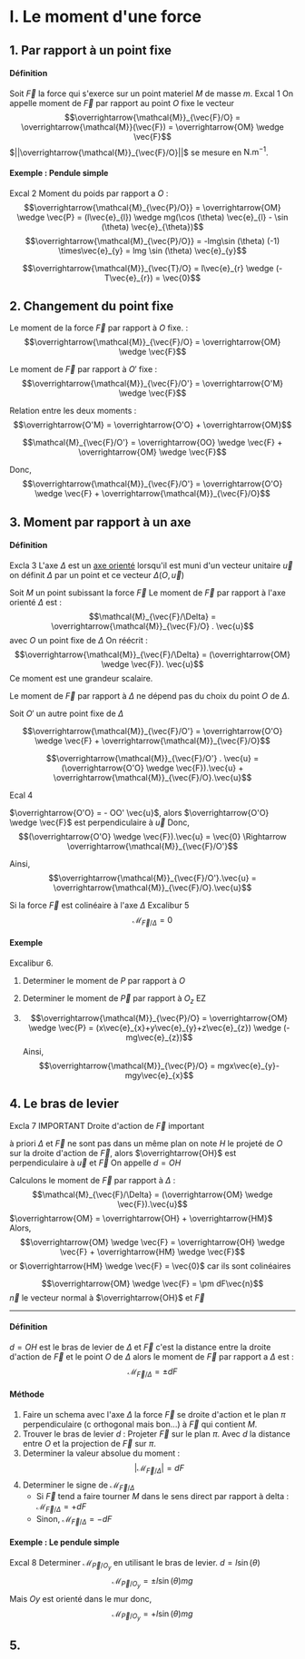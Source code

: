 # I. Le moment d'une force
## 1. Par rapport à un point fixe
#### Définition
Soit $\vec{F}$ la force qui s'exerce sur un point materiel $M$ de masse $m$.
Excal 1
On appelle moment de $\vec{F}$ par rapport au point $O$ fixe le vecteur $$\overrightarrow{\mathcal{M}}_{\vec{F}/O} = \overrightarrow{\mathcal{M}}(\vec{F}) = \overrightarrow{OM} \wedge \vec{F}$$
$||\overrightarrow{\mathcal{M}}_{\vec{F}/O}||$ se mesure en $\text{N.m}^{-1}$.

#### Exemple : Pendule simple
Excal 2
Moment du poids par rapport a $O$ :
$$\overrightarrow{\mathcal{M}_{\vec{P}/O}} = \overrightarrow{OM} \wedge \vec{P} = (l\vec{e}_{l}) \wedge mg(\cos (\theta) \vec{e}_{l} - \sin (\theta) \vec{e}_{\theta})$$
$$\overrightarrow{\mathcal{M}_{\vec{P}/O}} = -lmg\sin (\theta) (-1) \times\vec{e}_{y} = lmg \sin (\theta) \vec{e}_{y}$$

$$\overrightarrow{\mathcal{M}}_{\vec{T}/O} = l\vec{e}_{r} \wedge (-T\vec{e}_{r}) = \vec{0}$$


## 2. Changement du point fixe
Le moment de la force $\vec{F}$ par rapport à $O$ fixe. : 
$$\overrightarrow{\mathcal{M}}_{\vec{F}/O} = \overrightarrow{OM} \wedge \vec{F}$$

Le moment de $\vec{F}$ par rapport à $O'$ fixe :
$$\overrightarrow{\mathcal{M}}_{\vec{F}/O'} = \overrightarrow{O'M} \wedge \vec{F}$$

Relation entre les deux moments : 
$$\overrightarrow{O'M} = \overrightarrow{O'O} + \overrightarrow{OM}$$

$$\mathcal{M}_{\vec{F}/O'} = \overrightarrow{OO} \wedge \vec{F} + \overrightarrow{OM} \wedge \vec{F}$$

Donc, 
$$\overrightarrow{\mathcal{M}}_{\vec{F}/O'} = \overrightarrow{O'O} \wedge \vec{F} + \overrightarrow{\mathcal{M}}_{\vec{F}/O}$$


## 3. Moment par rapport à un axe
#### Définition 
Excla 3
L'axe $\Delta$ est un <u>axe orienté</u> lorsqu'il est muni d'un vecteur unitaire $\vec{u}$ on définit $\Delta$ par un point et ce vecteur $\Delta(O, \vec{u})$

Soit $M$ un point subissant la force $\vec{F}$ 
Le moment de $\vec{F}$ par rapport à l'axe orienté $\Delta$ est : 
$$\mathcal{M}_{\vec{F}/\Delta} = \overrightarrow{\mathcal{M}}_{\vec{F}/O} . \vec{u}$$
avec $O$ un point fixe de $\Delta$
On réécrit :
$$\overrightarrow{\mathcal{M}}_{\vec{F}/\Delta} = (\overrightarrow{OM} \wedge \vec{F}). \vec{u}$$
Ce moment est une grandeur scalaire. 

Le moment de $\vec{F}$ par rapport à $\Delta$ ne dépend pas du choix du point $O$ de $\Delta$. 

Soit $O'$ un autre point fixe de $\Delta$

$$\overrightarrow{\mathcal{M}}_{\vec{F}/O'} = \overrightarrow{O'O} \wedge \vec{F} + \overrightarrow{\mathcal{M}}_{\vec{F}/O}$$

$$\overrightarrow{\mathcal{M}}_{\vec{F}/O'} . \vec{u} = (\overrightarrow{O'O} \wedge \vec{F}).\vec{u} + \overrightarrow{\mathcal{M}}_{\vec{F}/O}.\vec{u}$$

Ecal 4

$\overrightarrow{O'O} = - OO' \vec{u}$, alors $\overrightarrow{O'O} \wedge \vec{F}$ est perpendiculaire à $\vec{u}$
Donc, 
$$(\overrightarrow{O'O} \wedge \vec{F}).\vec{u} = \vec{0} \Rightarrow \overrightarrow{\mathcal{M}}_{\vec{F}/O'}$$

Ainsi, 
$$\overrightarrow{\mathcal{M}}_{\vec{F}/O'}.\vec{u} = \overrightarrow{\mathcal{M}}_{\vec{F}/O}.\vec{u}$$


Si la force $\vec{F}$ est colinéaire à l'axe $\Delta$
Excalibur 5
$$\mathcal{M}_{\vec{F}/\Delta} = 0$$

#### Exemple
Excalibur 6.
1. Determiner le moment de $P$ par rapport à $O$
2. Determiner le moment de $\vec{P}$ par rapport à $O_{z}$ EZ

1. 
   $$\overrightarrow{\mathcal{M}}_{\vec{P}/O} = \overrightarrow{OM} \wedge \vec{P} = (x\vec{e}_{x}+y\vec{e}_{y}+z\vec{e}_{z}) \wedge (-mg\vec{e}_{z})$$
   Ainsi, 
   $$\overrightarrow{\mathcal{M}}_{\vec{P}/O} = mgx\vec{e}_{y}-mgy\vec{e}_{x}$$


## 4. Le bras de levier
Excla 7 IMPORTANT
Droite d'action de $\vec{F}$ important

à priori $\Delta$ et $\vec{F}$ ne sont pas dans un même plan on note $H$ le projeté de $O$ sur la droite d'action de $\vec{F}$, alors $\overrightarrow{OH}$ est perpendiculaire à $\vec{u}$ et $\vec{F}$
On appelle $d = OH$

Calculons le moment de $\vec{F}$ par rapport à $\Delta$ : 
$$\mathcal{M}_{\vec{F}/\Delta} = (\overrightarrow{OM} \wedge \vec{F}).\vec{u}$$
$\overrightarrow{OM} = \overrightarrow{OH} + \overrightarrow{HM}$
Alors, 
$$\overrightarrow{OM} \wedge \vec{F} = \overrightarrow{OH} \wedge \vec{F} + \overrightarrow{HM} \wedge \vec{F}$$
or $\overrightarrow{HM} \wedge \vec{F} = \vec{0}$ car ils sont colinéaires

$$\overrightarrow{OM} \wedge \vec{F} = \pm dF\vec{n}$$
$\vec{n}$ le vecteur normal à $\overrightarrow{OH}$ et $\vec{F}$

___

#### Définition
$d = OH$ est le bras de levier de $\Delta$ et $\vec{F}$ c'est la distance entre la droite d'action de $\vec{F}$ et le point $O$ de $\Delta$ alors le moment de $\vec{F}$ par rapport a $\Delta$ est : 
$$\mathcal{M}_{\vec{F}/\Delta} = \pm dF$$


#### Méthode
1. Faire un schema avec l'axe $\Delta$ la force $\vec{F}$ se droite d'action et le plan $\pi$ perpendiculaire (c orthogonal mais bon...) à $\vec{F}$ qui contient $M$.
2. Trouver le bras de levier $d$ : Projeter $\vec{F}$ sur le plan $\pi$. Avec $d$ la distance entre $O$ et la projection de $\vec{F}$ sur $\pi$.
3. Determiner la valeur absolue du moment : 
   $$|\mathcal{M}_{\vec{F}/\Delta}| = dF$$
4. Determiner le signe de $\mathcal{M}_{\vec{F}/\Delta}$
   - Si $\vec{F}$ tend a faire tourner $M$ dans le sens direct par rapport à delta : $\mathcal{M}_{\vec{F}/\Delta} = + dF$
   - Sinon, $\mathcal{M}_{\vec{F}/\Delta} = -dF$

#### Exemple : Le pendule simple
Excal 8
Determiner $\mathcal{M}_{\vec{P}/O_{y}}$ en utilisant le bras de levier. 
$d = l \sin(\theta)$
$$\mathcal{M}_{\vec{P}/O_{y}} = \pm l \sin(\theta)mg$$
Mais $Oy$ est orienté dans le mur donc, 
$$\mathcal{M}_{\vec{P}/O_{y}} = + l\sin (\theta)mg$$


## 5. 